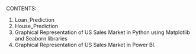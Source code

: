 CONTENTS:

1. Loan_Prediction
2. House_Prediction
3. Graphical Representation of US Sales Market in Python using Matplotlib and Seaborn libraries
4. Graphical Representation of US Sales Market in Power BI.
